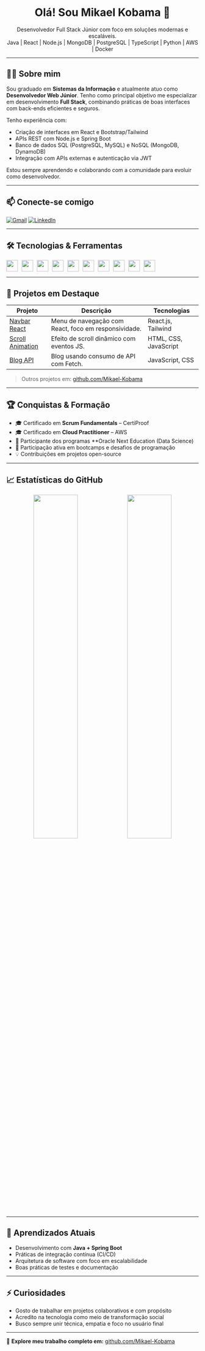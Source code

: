 <h1 align="center">Olá! Sou Mikael Kobama 👋</h1>

<p align="center">
Desenvolvedor Full Stack Júnior com foco em soluções modernas e escaláveis.<br>
Java | React | Node.js | MongoDB | PostgreSQL | TypeScript | Python | AWS | Docker
</p>

---

## 👨‍💻 Sobre mim

Sou graduado em **Sistemas da Informação** e atualmente atuo como **Desenvolvedor Web Júnior**. Tenho como principal objetivo me especializar em desenvolvimento **Full Stack**, combinando práticas de boas interfaces com back-ends eficientes e seguros.

Tenho experiência com:
- Criação de interfaces em React e Bootstrap/Tailwind
- APIs REST com Node.js e Spring Boot
- Banco de dados SQL (PostgreSQL, MySQL) e NoSQL (MongoDB, DynamoDB)
- Integração com APIs externas e autenticação via JWT

Estou sempre aprendendo e colaborando com a comunidade para evoluir como desenvolvedor.

---

## 📫 Conecte-se comigo

[![Gmail](https://img.shields.io/badge/Gmail-%23333?style=for-the-badge&logo=gmail&logoColor=white)](mailto:kobama.mikael@gmail.com)
[![LinkedIn](https://img.shields.io/badge/LinkedIn-%230077B5?style=for-the-badge&logo=linkedin&logoColor=white)](https://www.linkedin.com/in/mikael-kobama-433b76212)

---

## 🛠️ Tecnologias & Ferramentas

<div align="left" style="display: flex; flex-wrap: wrap; gap: 10px;">
  <img src="https://cdn.jsdelivr.net/gh/devicons/devicon/icons/javascript/javascript-original.svg" height="30" width="30"/>
  <img src="https://cdn.jsdelivr.net/gh/devicons/devicon/icons/typescript/typescript-original.svg" height="30" width="30"/>
  <img src="https://cdn.jsdelivr.net/gh/devicons/devicon/icons/react/react-original.svg" height="30" width="30"/>
  <img src="https://cdn.jsdelivr.net/gh/devicons/devicon/icons/nodejs/nodejs-original.svg" height="30" width="30"/>
  <img src="https://cdn.jsdelivr.net/gh/devicons/devicon/icons/java/java-original.svg" height="30" width="30"/>
  <img src="https://cdn.jsdelivr.net/gh/devicons/devicon/icons/spring/spring-original.svg" height="30" width="30"/>
  <img src="https://cdn.jsdelivr.net/gh/devicons/devicon/icons/mongodb/mongodb-original.svg" height="30" width="30"/>
  <img src="https://cdn.jsdelivr.net/gh/devicons/devicon/icons/postgresql/postgresql-original.svg" height="30" width="30"/>
  <img src="https://cdn.jsdelivr.net/gh/devicons/devicon/icons/docker/docker-original.svg" height="30" width="30"/>
  <img src="https://cdn.jsdelivr.net/gh/devicons/devicon/icons/git/git-original.svg" height="30" width="30"/>
</div>

---

## 📂 Projetos em Destaque

| Projeto | Descrição | Tecnologias |
|--------|-----------|-------------|
| [Navbar React](https://github.com/Mikael-Kobama/navbar-app-react) | Menu de navegação com React, foco em responsividade. | React.js, Tailwind |
| [Scroll Animation](https://github.com/Mikael-Kobama/Two-Sided-Scroll-Animation) | Efeito de scroll dinâmico com eventos JS. | HTML, CSS, JavaScript |
| [Blog API](https://github.com/Mikael-Kobama/Blog-with-Fetch-API) | Blog usando consumo de API com Fetch. | JavaScript, CSS |

> Outros projetos em: [github.com/Mikael-Kobama](https://github.com/Mikael-Kobama)

---

## 🏆 Conquistas & Formação

- 🎓 Certificado em **Scrum Fundamentals** – CertiProof  
- 🎓 Certificado em **Cloud Practitioner** – AWS 
- 🚀 Participante dos programas **Oracle Next Education (Data Science)
- 📘 Participação ativa em bootcamps e desafios de programação  
- 💡 Contribuições em projetos open-source

---

## 📈 Estatísticas do GitHub

<p align="center">
  <img src="https://github-readme-stats.vercel.app/api?username=Mikael-Kobama&theme=default&show_icons=true&hide_border=false&include_all_commits=true" width="48%"/>
  <img src="https://github-readme-stats.vercel.app/api/top-langs/?username=Mikael-Kobama&layout=compact&hide_border=false" width="48%"/>
</p>

---

## 🚀 Aprendizados Atuais

- Desenvolvimento com **Java + Spring Boot**
- Práticas de integração contínua (CI/CD)
- Arquitetura de software com foco em escalabilidade
- Boas práticas de testes e documentação

---

## ⚡ Curiosidades

- Gosto de trabalhar em projetos colaborativos e com propósito  
- Acredito na tecnologia como meio de transformação social  
- Busco sempre unir técnica, empatia e foco no usuário final  

---

🔗 **Explore meu trabalho completo em:** [github.com/Mikael-Kobama](https://github.com/Mikael-Kobama)
